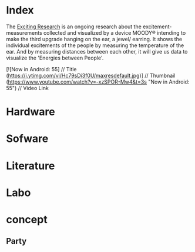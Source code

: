 # Index
The [Exciting Research](https://excitingresearch.io/) is an ongoing research about the excitement-measurements collected and visualized by a device MOODY® intending to make the third upgrade hanging on the ear, a jewel/ earring. It shows the individual excitements of the people by measuring the temperature of the ear. And by measuring distances between each other, it will give us data to visualize the 'Energies between People'.

[![Now in Android: 55]          // Title
(https://i.ytimg.com/vi/Hc79sDi3f0U/maxresdefault.jpg)] // Thumbnail
(https://www.youtube.com/watch?v=-xzSPOR-Mw4&t=3s "Now in Android: 55")    // Video Link

# Hardware


# Sofware

# Literature

# Labo

# concept
## Party


